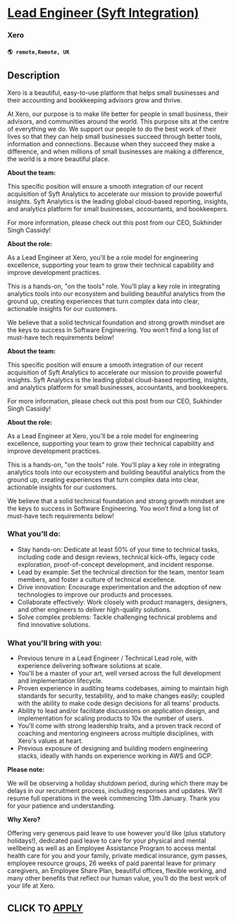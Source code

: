 # [Lead Engineer (Syft Integration)](https://www.remotewlb.com/apply/lead-engineer-syft-integration)  
### Xero  
#### `🌎 remote,Remote, UK`  

## Description

Xero is a beautiful, easy-to-use platform that helps small businesses and their accounting and bookkeeping advisors grow and thrive.

  

At Xero, our purpose is to make life better for people in small business, their advisors, and communities around the world. This purpose sits at the centre of everything we do. We support our people to do the best work of their lives so that they can help small businesses succeed through better tools, information and connections. Because when they succeed they make a difference, and when millions of small businesses are making a difference, the world is a more beautiful place.

  

 **About the team:**

  

This specific position will ensure a smooth integration of our recent acquisition of Syft Analytics to accelerate our mission to provide powerful insights. Syft Analytics is the leading global cloud-based reporting, insights, and analytics platform for small businesses, accountants, and bookkeepers.

  

For more information, please check out this post from our CEO, Sukhinder Singh Cassidy!

  

**About the role:**

  

As a Lead Engineer at Xero, you'll be a role model for engineering excellence, supporting your team to grow their technical capability and improve development practices.

  

This is a hands-on, "on the tools" role. You'll play a key role in integrating analytics tools into our ecosystem and building beautiful analytics from the ground up, creating experiences that turn complex data into clear, actionable insights for our customers.

  

We believe that a solid technical foundation and strong growth mindset are the keys to success in Software Engineering. You won’t find a long list of must-have tech requirements below!

  

**About the team:**

  

This specific position will ensure a smooth integration of our recent acquisition of Syft Analytics to accelerate our mission to provide powerful insights. Syft Analytics is the leading global cloud-based reporting, insights, and analytics platform for small businesses, accountants, and bookkeepers.

  

For more information, please check out this post from our CEO, Sukhinder Singh Cassidy!

  

**About the role:**

  

As a Lead Engineer at Xero, you'll be a role model for engineering excellence, supporting your team to grow their technical capability and improve development practices.

  

This is a hands-on, "on the tools" role. You'll play a key role in integrating analytics tools into our ecosystem and building beautiful analytics from the ground up, creating experiences that turn complex data into clear, actionable insights for our customers.

  

We believe that a solid technical foundation and strong growth mindset are the keys to success in Software Engineering. You won’t find a long list of must-have tech requirements below!

  

### What you'll do:

* Stay hands-on: Dedicate at least 50% of your time to technical tasks, including code and design reviews, technical kick-offs, legacy code exploration, proof-of-concept development, and incident response.
* Lead by example: Set the technical direction for the team, mentor team members, and foster a culture of technical excellence.
* Drive innovation: Encourage experimentation and the adoption of new technologies to improve our products and processes.
* Collaborate effectively: Work closely with product managers, designers, and other engineers to deliver high-quality solutions.
* Solve complex problems: Tackle challenging technical problems and find innovative solutions.

  

### What you'll bring with you:

* Previous tenure in a Lead Engineer / Technical Lead role, with experience delivering software solutions at scale.
* You'll be a master of your art, well versed across the full development and implementation lifecycle.
* Proven experience in auditing teams codebases, aiming to maintain high standards for security, testability, and to make changes easily; coupled with the ability to make code design decisions for all teams’ products.
* Ability to lead and/or facilitate discussions on application design, and implementation for scaling products to 10x the number of users.
* You'll come with strong leadership traits, and a proven track record of coaching and mentoring engineers across multiple disciplines, with Xero's values at heart.
* Previous exposure of designing and building modern engineering stacks, ideally with hands on experience working in AWS and GCP.

  

 **Please note:**

We will be observing a holiday shutdown period, during which there may be delays in our recruitment process, including responses and updates. We’ll resume full operations in the week commencing 13th January. Thank you for your patience and understanding.

  

 **Why Xero?**

Offering very generous paid leave to use however you’d like (plus statutory holidays!), dedicated paid leave to care for your physical and mental wellbeing as well as an Employee Assistance Program to access mental health care for you and your family, private medical insurance, gym passes, employee resource groups, 26 weeks of paid parental leave for primary caregivers, an Employee Share Plan, beautiful offices, flexible working, and many other benefits that reflect our human value, you’ll do the best work of your life at Xero.

  
## CLICK TO [APPLY](https://www.remotewlb.com/apply/lead-engineer-syft-integration)

